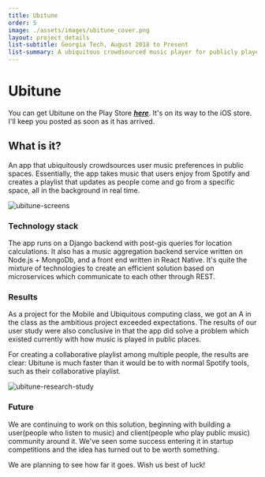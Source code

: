 ```yaml
---
title: Ubitune
order: 5
image: ./assets/images/ubitune_cover.png
layout: project_details
list-subtitle: Georgia Tech, August 2018 to Present
list-summary: A ubiquitous crowdsourced music player for publicly played music.
---
```


# Ubitune

You can get Ubitune on the Play Store _**[here](https://play.google.com/store/apps/details?id=com.ubituneapp)**_. It's on its way to the iOS store. I'll keep you posted as soon as it has arrived.

## What is it?

An app that ubiquitously crowdsources user music preferences in public spaces. Essentially, the app takes music that users enjoy from Spotify and creates a playlist that updates as people come and go from a specific space, all in the background in real time.

![ubitune-screens](./assets/images/ubitune_screens.png)

### Technology stack

The app runs on a Django backend with post-gis queries for location calculations. It also has a music aggregation backend service written on Node.js + MongoDb, and a front end written in React Native. It's quite the mixture of technologies to create an efficient solution based on microservices which communicate to each other through REST.

### Results

As a project for the Mobile and Ubiquitous computing class, we got an A in the class as the ambitious project exceeded expectations. The results of our user study were also conclusive in that the app did solve a problem which existed currently with how music is played in public places.

For creating a collaborative playlist among multiple people, the results are clear: Ubitune is much faster than it would be to with normal Spotify tools, such as their collaborative playlist.

![ubitune-research-study](./assets/images/ubitune_user_study.png)


### Future

We are continuing to work on this solution, beginning with building a user(people who listen to music) and client(people who play public music) community around it. We've seen some success entering it in startup competitions and the idea has turned out to be worth something.

We are planning to see how far it goes. Wish us best of luck!
